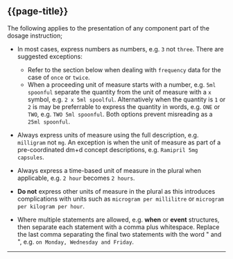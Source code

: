 ## {{page-title}}

The following applies to the presentation of any component part of the dosage instruction;

- In most cases, express numbers as numbers, e.g. `3` not `three`. There are suggested exceptions:
  - Refer to the section below when dealing with `frequency` data for the case of `once` or `twice`.
  - When a proceeding unit of measure starts with a number, e.g. `5ml spoonful` separate the quantity from the unit of measure with a `x` symbol, e.g. `2 x 5ml spoolful`. Alternatively when the quantity is `1` or `2` is may be preferrable to express the quantity in words, e.g. `ONE` or `TWO`, e.g. `TWO 5ml spoonful`. Both options prevent misreading as a `25ml spoonful`.


- Always express units of measure using the full description, e.g. `milligram` not `mg`. An exception is when the unit of measure as part of a pre-coordinated dm+d concept descriptions, e.g. `Ramipril 5mg capsules`.

- Always express a time-based unit of measure in the plural when applicable, e.g. `2 hour` becomes `2 hours`.

- **Do not** express other units of measure in the plural as this introduces complications with units such as `microgram per millilitre` or `microgram per kilogram per hour`.

- Where multiple statements are allowed, e.g. **when** or **event** structures, then separate each statement with a comma plus whitespace. Replace the last comma separating the final two statements with the word " and ", e.g. `on Monday, Wednesday and Friday`.

---